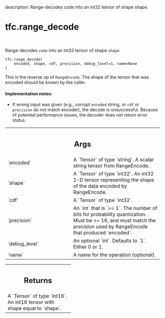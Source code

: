 description: Range-decodes code into an int32 tensor of shape shape.

<div itemscope itemtype="http://developers.google.com/ReferenceObject">
<meta itemprop="name" content="tfc.range_decode" />
<meta itemprop="path" content="Stable" />
</div>

# tfc.range_decode

<!-- Insert buttons and diff -->

<table class="tfo-notebook-buttons tfo-api nocontent" align="left">

</table>



Range-decodes `code` into an int32 tensor of shape `shape`.

<pre class="devsite-click-to-copy prettyprint lang-py tfo-signature-link">
<code>tfc.range_decode(
    encoded, shape, cdf, precision, debug_level=1, name=None
)
</code></pre>



<!-- Placeholder for "Used in" -->

This is the reverse op of `RangeEncode`. The shape of the tensor that was
encoded should be known by the caller.

#### Implementation notes:



- If wrong input was given (e.g., corrupt `encoded` string, or `cdf` or
`precision` do not match encoder), the decode is unsuccessful. Because of
potential performance issues, the decoder does not return error status.

<!-- Tabular view -->
 <table class="responsive fixed orange">
<colgroup><col width="214px"><col></colgroup>
<tr><th colspan="2"><h2 class="add-link">Args</h2></th></tr>

<tr>
<td>
`encoded`
</td>
<td>
A `Tensor` of type `string`.
A scalar string tensor from RangeEncode.
</td>
</tr><tr>
<td>
`shape`
</td>
<td>
A `Tensor` of type `int32`.
An int32 1-D tensor representing the shape of the data encoded by
RangeEncode.
</td>
</tr><tr>
<td>
`cdf`
</td>
<td>
A `Tensor` of type `int32`.
</td>
</tr><tr>
<td>
`precision`
</td>
<td>
An `int` that is `>= 1`.
The number of bits for probability quantization. Must be <= 16, and
must match the precision used by RangeEncode that produced `encoded`.
</td>
</tr><tr>
<td>
`debug_level`
</td>
<td>
An optional `int`. Defaults to `1`. Either 0 or 1.
</td>
</tr><tr>
<td>
`name`
</td>
<td>
A name for the operation (optional).
</td>
</tr>
</table>



<!-- Tabular view -->
 <table class="responsive fixed orange">
<colgroup><col width="214px"><col></colgroup>
<tr><th colspan="2"><h2 class="add-link">Returns</h2></th></tr>
<tr class="alt">
<td colspan="2">
A `Tensor` of type `int16`. An int16 tensor with shape equal to `shape`.
</td>
</tr>

</table>

